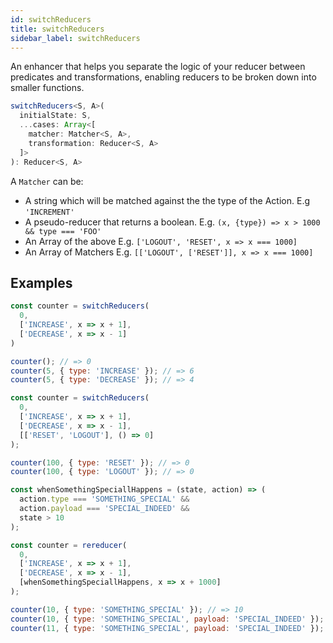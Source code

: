 ```yaml
---
id: switchReducers
title: switchReducers
sidebar_label: switchReducers
---
```


An enhancer that helps you separate the logic of your reducer between
predicates and transformations, enabling reducers to be broken down into
smaller functions.

```ts
switchReducers<S, A>(
  initialState: S,
  ...cases: Array<[
    matcher: Matcher<S, A>,
    transformation: Reducer<S, A>
  ]>
): Reducer<S, A>
```

A `Matcher` can be:
 - A string which will be matched against the the type of the Action. E.g `'INCREMENT'`
 - A pseudo-reducer that returns a boolean. E.g. `(x, {type}) => x > 1000 && type === 'FOO'`
 - An Array of the above E.g. `['LOGOUT', 'RESET', x => x === 1000]`
 - An Array of Matchers E.g. `[['LOGOUT', ['RESET']], x => x === 1000]`

## Examples

```js
const counter = switchReducers(
  0,
  ['INCREASE', x => x + 1],
  ['DECREASE', x => x - 1]
)

counter(); // => 0
counter(5, { type: 'INCREASE' }); // => 6
counter(5, { type: 'DECREASE' }); // => 4
```

```js
const counter = switchReducers(
  0,
  ['INCREASE', x => x + 1],
  ['DECREASE', x => x - 1],
  [['RESET', 'LOGOUT'], () => 0]
);

counter(100, { type: 'RESET' }); // => 0
counter(100, { type: 'LOGOUT' }); // => 0
```

```js
const whenSomethingSpeciallHappens = (state, action) => (
  action.type === 'SOMETHING_SPECIAL' &&
  action.payload === 'SPECIAL_INDEED' &&
  state > 10
);

const counter = rereducer(
  0,
  ['INCREASE', x => x + 1],
  ['DECREASE', x => x - 1],
  [whenSomethingSpeciallHappens, x => x + 1000]
);

counter(10, { type: 'SOMETHING_SPECIAL' }); // => 10
counter(10, { type: 'SOMETHING_SPECIAL', payload: 'SPECIAL_INDEED' }); // => 10
counter(11, { type: 'SOMETHING_SPECIAL', payload: 'SPECIAL_INDEED' }); // => 1011
```
